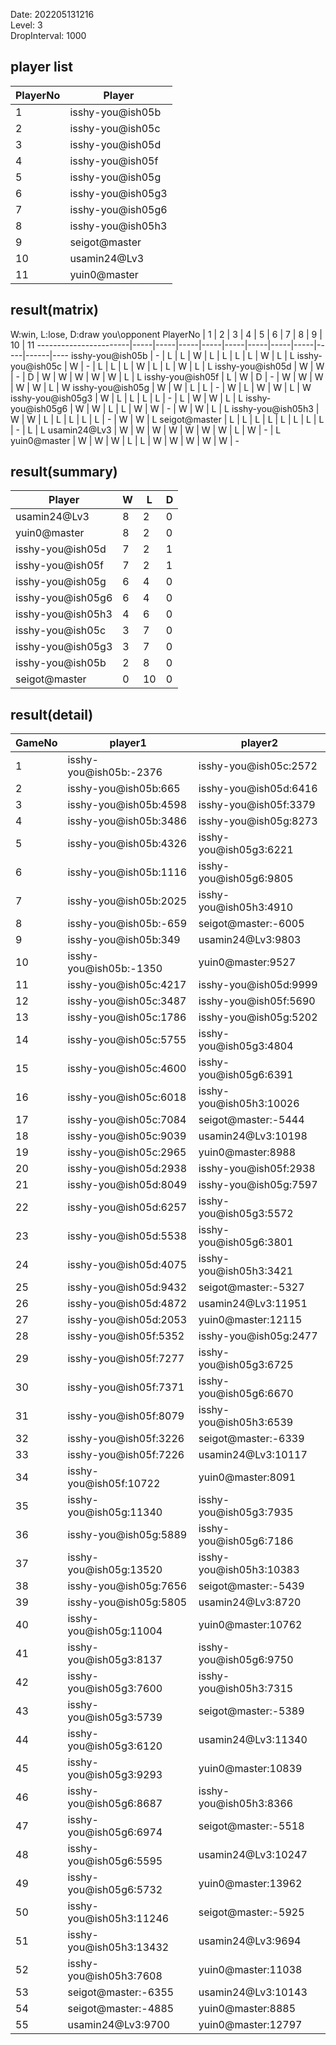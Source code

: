 Date: 202205131216  
Level: 3  
DropInterval: 1000  
## player list
PlayerNo  |  Player
----------|-------------------
1         |  isshy-you@ish05b
2         |  isshy-you@ish05c
3         |  isshy-you@ish05d
4         |  isshy-you@ish05f
5         |  isshy-you@ish05g
6         |  isshy-you@ish05g3
7         |  isshy-you@ish05g6
8         |  isshy-you@ish05h3
9         |  seigot@master
10        |  usamin24@Lv3
11        |  yuin0@master
## result(matrix)
W:win, L:lose, D:draw
you\opponent PlayerNo  |  1  |  2  |  3  |  4  |  5  |  6  |  7  |  8  |  9  |  10  |  11
-----------------------|-----|-----|-----|-----|-----|-----|-----|-----|-----|------|----
isshy-you@ish05b       |  -  |  L  |  L  |  W  |  L  |  L  |  L  |  L  |  W  |  L   |  L
isshy-you@ish05c       |  W  |  -  |  L  |  L  |  L  |  W  |  L  |  L  |  W  |  L   |  L
isshy-you@ish05d       |  W  |  W  |  -  |  D  |  W  |  W  |  W  |  W  |  W  |  L   |  L
isshy-you@ish05f       |  L  |  W  |  D  |  -  |  W  |  W  |  W  |  W  |  W  |  L   |  W
isshy-you@ish05g       |  W  |  W  |  L  |  L  |  -  |  W  |  L  |  W  |  W  |  L   |  W
isshy-you@ish05g3      |  W  |  L  |  L  |  L  |  L  |  -  |  L  |  W  |  W  |  L   |  L
isshy-you@ish05g6      |  W  |  W  |  L  |  L  |  W  |  W  |  -  |  W  |  W  |  L   |  L
isshy-you@ish05h3      |  W  |  W  |  L  |  L  |  L  |  L  |  L  |  -  |  W  |  W   |  L
seigot@master          |  L  |  L  |  L  |  L  |  L  |  L  |  L  |  L  |  -  |  L   |  L
usamin24@Lv3           |  W  |  W  |  W  |  W  |  W  |  W  |  W  |  L  |  W  |  -   |  L
yuin0@master           |  W  |  W  |  W  |  L  |  L  |  W  |  W  |  W  |  W  |  W   |  -
## result(summary)
Player             |  W  |  L   |  D
-------------------|-----|------|---
usamin24@Lv3       |  8  |  2   |  0
yuin0@master       |  8  |  2   |  0
isshy-you@ish05d   |  7  |  2   |  1
isshy-you@ish05f   |  7  |  2   |  1
isshy-you@ish05g   |  6  |  4   |  0
isshy-you@ish05g6  |  6  |  4   |  0
isshy-you@ish05h3  |  4  |  6   |  0
isshy-you@ish05c   |  3  |  7   |  0
isshy-you@ish05g3  |  3  |  7   |  0
isshy-you@ish05b   |  2  |  8   |  0
seigot@master      |  0  |  10  |  0
## result(detail)
GameNo  |  player1                  |  player2
--------|---------------------------|-------------------------
1       |  isshy-you@ish05b:-2376   |  isshy-you@ish05c:2572
2       |  isshy-you@ish05b:665     |  isshy-you@ish05d:6416
3       |  isshy-you@ish05b:4598    |  isshy-you@ish05f:3379
4       |  isshy-you@ish05b:3486    |  isshy-you@ish05g:8273
5       |  isshy-you@ish05b:4326    |  isshy-you@ish05g3:6221
6       |  isshy-you@ish05b:1116    |  isshy-you@ish05g6:9805
7       |  isshy-you@ish05b:2025    |  isshy-you@ish05h3:4910
8       |  isshy-you@ish05b:-659    |  seigot@master:-6005
9       |  isshy-you@ish05b:349     |  usamin24@Lv3:9803
10      |  isshy-you@ish05b:-1350   |  yuin0@master:9527
11      |  isshy-you@ish05c:4217    |  isshy-you@ish05d:9999
12      |  isshy-you@ish05c:3487    |  isshy-you@ish05f:5690
13      |  isshy-you@ish05c:1786    |  isshy-you@ish05g:5202
14      |  isshy-you@ish05c:5755    |  isshy-you@ish05g3:4804
15      |  isshy-you@ish05c:4600    |  isshy-you@ish05g6:6391
16      |  isshy-you@ish05c:6018    |  isshy-you@ish05h3:10026
17      |  isshy-you@ish05c:7084    |  seigot@master:-5444
18      |  isshy-you@ish05c:9039    |  usamin24@Lv3:10198
19      |  isshy-you@ish05c:2965    |  yuin0@master:8988
20      |  isshy-you@ish05d:2938    |  isshy-you@ish05f:2938
21      |  isshy-you@ish05d:8049    |  isshy-you@ish05g:7597
22      |  isshy-you@ish05d:6257    |  isshy-you@ish05g3:5572
23      |  isshy-you@ish05d:5538    |  isshy-you@ish05g6:3801
24      |  isshy-you@ish05d:4075    |  isshy-you@ish05h3:3421
25      |  isshy-you@ish05d:9432    |  seigot@master:-5327
26      |  isshy-you@ish05d:4872    |  usamin24@Lv3:11951
27      |  isshy-you@ish05d:2053    |  yuin0@master:12115
28      |  isshy-you@ish05f:5352    |  isshy-you@ish05g:2477
29      |  isshy-you@ish05f:7277    |  isshy-you@ish05g3:6725
30      |  isshy-you@ish05f:7371    |  isshy-you@ish05g6:6670
31      |  isshy-you@ish05f:8079    |  isshy-you@ish05h3:6539
32      |  isshy-you@ish05f:3226    |  seigot@master:-6339
33      |  isshy-you@ish05f:7226    |  usamin24@Lv3:10117
34      |  isshy-you@ish05f:10722   |  yuin0@master:8091
35      |  isshy-you@ish05g:11340   |  isshy-you@ish05g3:7935
36      |  isshy-you@ish05g:5889    |  isshy-you@ish05g6:7186
37      |  isshy-you@ish05g:13520   |  isshy-you@ish05h3:10383
38      |  isshy-you@ish05g:7656    |  seigot@master:-5439
39      |  isshy-you@ish05g:5805    |  usamin24@Lv3:8720
40      |  isshy-you@ish05g:11004   |  yuin0@master:10762
41      |  isshy-you@ish05g3:8137   |  isshy-you@ish05g6:9750
42      |  isshy-you@ish05g3:7600   |  isshy-you@ish05h3:7315
43      |  isshy-you@ish05g3:5739   |  seigot@master:-5389
44      |  isshy-you@ish05g3:6120   |  usamin24@Lv3:11340
45      |  isshy-you@ish05g3:9293   |  yuin0@master:10839
46      |  isshy-you@ish05g6:8687   |  isshy-you@ish05h3:8366
47      |  isshy-you@ish05g6:6974   |  seigot@master:-5518
48      |  isshy-you@ish05g6:5595   |  usamin24@Lv3:10247
49      |  isshy-you@ish05g6:5732   |  yuin0@master:13962
50      |  isshy-you@ish05h3:11246  |  seigot@master:-5925
51      |  isshy-you@ish05h3:13432  |  usamin24@Lv3:9694
52      |  isshy-you@ish05h3:7608   |  yuin0@master:11038
53      |  seigot@master:-6355      |  usamin24@Lv3:10143
54      |  seigot@master:-4885      |  yuin0@master:8885
55      |  usamin24@Lv3:9700        |  yuin0@master:12797
